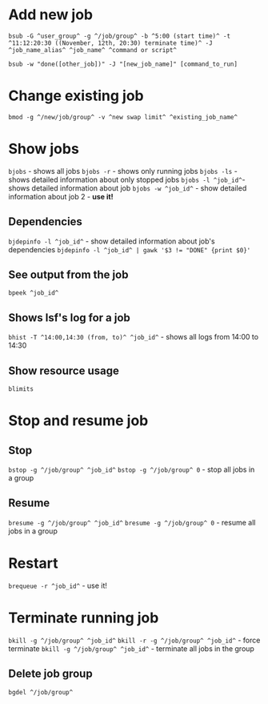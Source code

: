 #                  Add new job

`bsub -G ^user_group^ -g ^/job/group^ -b ^5:00 (start time)^ -t ^11:12:20:30 ((November, 12th, 20:30) terminate time)^ -J ^job_name_alias^ ^job_name^ ^command or script^`

`bsub -w "done([other_job])" -J "[new_job_name]" [command_to_run]`









#                  Change existing job

`bmod -g ^/new/job/group^ -v ^new swap limit^ ^existing_job_name^`









#                  Show jobs

`bjobs` - shows all jobs
`bjobs -r` - shows only running jobs
`bjobs -ls` - shows detailed information about only stopped jobs
`bjobs -l ^job_id^`- shows detailed information about job
`bjobs -w ^job_id^` - show detailed information about job 2 - **use it!**

##                 Dependencies

`bjdepinfo -l ^job_id^` - show detailed information about job's dependencies
`bjdepinfo -l ^job_id^ | gawk '$3 != "DONE" {print $0}'`

##                                     See output from the job

`bpeek ^job_id^`









##                                     Shows lsf's log for a job

`bhist -T ^14:00,14:30 (from, to)^ ^job_id^` - shows all logs from 14:00 to 14:30







##                                     Show resource usage

`blimits`





#                  Stop and resume job

##                 Stop

`bstop -g ^/job/group^ ^job_id^`
`bstop -g ^/job/group^ 0` - stop all jobs in a group

##                 Resume

`bresume -g ^/job/group^ ^job_id^`
`bresume -g ^/job/group^ 0` - resume all jobs in a group









#                 Restart

`brequeue -r ^job_id^` - use it!









#                  Terminate running job

`bkill -g ^/job/group^ ^job_id^`
`bkill -r -g ^/job/group^ ^job_id^` - force terminate
`bkill -g ^/job/group^ ^job_id^` - terminate all jobs in the group

##                 Delete job group

`bgdel ^/job/group^`